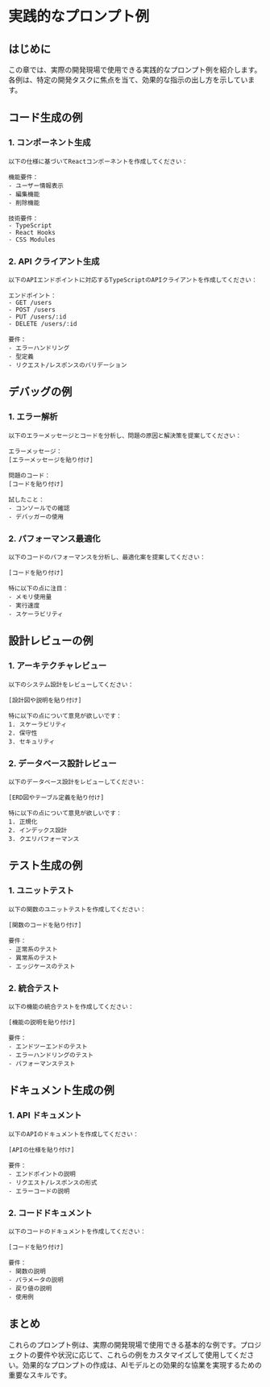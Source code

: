 # 実践的なプロンプト例

## はじめに

この章では、実際の開発現場で使用できる実践的なプロンプト例を紹介します。各例は、特定の開発タスクに焦点を当て、効果的な指示の出し方を示しています。

## コード生成の例

### 1. コンポーネント生成

```
以下の仕様に基づいてReactコンポーネントを作成してください：

機能要件：
- ユーザー情報表示
- 編集機能
- 削除機能

技術要件：
- TypeScript
- React Hooks
- CSS Modules
```

### 2. API クライアント生成

```
以下のAPIエンドポイントに対応するTypeScriptのAPIクライアントを作成してください：

エンドポイント：
- GET /users
- POST /users
- PUT /users/:id
- DELETE /users/:id

要件：
- エラーハンドリング
- 型定義
- リクエスト/レスポンスのバリデーション
```

## デバッグの例

### 1. エラー解析

```
以下のエラーメッセージとコードを分析し、問題の原因と解決策を提案してください：

エラーメッセージ：
[エラーメッセージを貼り付け]

問題のコード：
[コードを貼り付け]

試したこと：
- コンソールでの確認
- デバッガーの使用
```

### 2. パフォーマンス最適化

```
以下のコードのパフォーマンスを分析し、最適化案を提案してください：

[コードを貼り付け]

特に以下の点に注目：
- メモリ使用量
- 実行速度
- スケーラビリティ
```

## 設計レビューの例

### 1. アーキテクチャレビュー

```
以下のシステム設計をレビューしてください：

[設計図や説明を貼り付け]

特に以下の点について意見が欲しいです：
1. スケーラビリティ
2. 保守性
3. セキュリティ
```

### 2. データベース設計レビュー

```
以下のデータベース設計をレビューしてください：

[ERD図やテーブル定義を貼り付け]

特に以下の点について意見が欲しいです：
1. 正規化
2. インデックス設計
3. クエリパフォーマンス
```

## テスト生成の例

### 1. ユニットテスト

```
以下の関数のユニットテストを作成してください：

[関数のコードを貼り付け]

要件：
- 正常系のテスト
- 異常系のテスト
- エッジケースのテスト
```

### 2. 統合テスト

```
以下の機能の統合テストを作成してください：

[機能の説明を貼り付け]

要件：
- エンドツーエンドのテスト
- エラーハンドリングのテスト
- パフォーマンステスト
```

## ドキュメント生成の例

### 1. API ドキュメント

```
以下のAPIのドキュメントを作成してください：

[APIの仕様を貼り付け]

要件：
- エンドポイントの説明
- リクエスト/レスポンスの形式
- エラーコードの説明
```

### 2. コードドキュメント

```
以下のコードのドキュメントを作成してください：

[コードを貼り付け]

要件：
- 関数の説明
- パラメータの説明
- 戻り値の説明
- 使用例
```

## まとめ

これらのプロンプト例は、実際の開発現場で使用できる基本的な例です。プロジェクトの要件や状況に応じて、これらの例をカスタマイズして使用してください。効果的なプロンプトの作成は、AIモデルとの効果的な協業を実現するための重要なスキルです。

```

```
